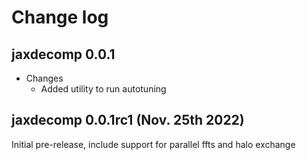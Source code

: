 # Change log


<!-- Template for documenting changes
* Changes
  * Change 1
* Breaking Changes
  * Change 1
* Deprecations
  * Some things that are getting deprecated
* Bugs
  * Bug 1
-->


## jaxdecomp 0.0.1
* Changes
  * Added utility to run autotuning


## jaxdecomp 0.0.1rc1 (Nov. 25th 2022)

Initial pre-release, include support for parallel ffts and halo exchange
